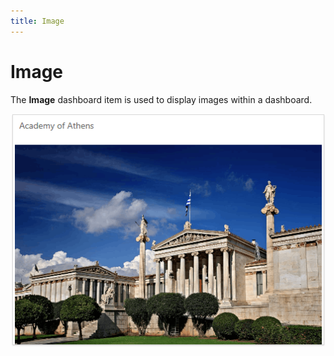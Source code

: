 ```yaml
---
title: Image
---
```

# Image
The **Image** dashboard item is used to display images within a dashboard.

![Image_Web](../../../images/Img22523.png)